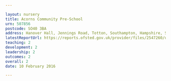 ```yaml
---

layout: nursery
title: Acorns Community Pre-School
urn: 507856
postcode: SO40 3BA
address: Hanover Hall, Jennings Road, Totton, Southampton, Hampshire, SO40 3BA
latestReportUrl: https://reports.ofsted.gov.uk/provider/files/2547260/urn/507856.pdf
teaching: 2
development: 2
leadership: 2
outcomes: 2
overall: 2
date: 10 February 2016

---
```

